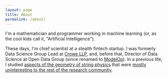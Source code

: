 ```yaml
---
layout: page
title: About
permalink: /about/
---
```


I'm a mathematician and programmer working in machine learning (or, as the cool kids call it, "Artificial Intelligence").

These days, I'm chief scientist at a stealth fintech startup.
I was formerly Data Science Group Lead at [Crowe LLP](https://www.crowe.com/), and, before that, Director of Data Science at Open Data Group (since renamed to [ModelOp](https://www.modelop.com/)).
In a previous life, I studied [aspects of the geometry of string physics](https://www.mdpi.com/2073-8994/9/10/232) that were [mostly uninteresting to the rest of the research community](https://scholar.google.com/scholar?cites=5986335289667352222&as_sdt=400005&sciodt=0,14&hl=en).